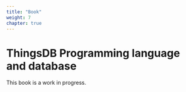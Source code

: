```yaml
---
title: "Book"
weight: 7
chapter: true
---
```


# ThingsDB Programming language and database

This book is a work in progress.